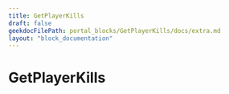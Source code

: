 ```yaml
---
title: GetPlayerKills
draft: false
geekdocFilePath: portal_blocks/GetPlayerKills/docs/extra.md
layout: "block_documentation"
---
```

# GetPlayerKills